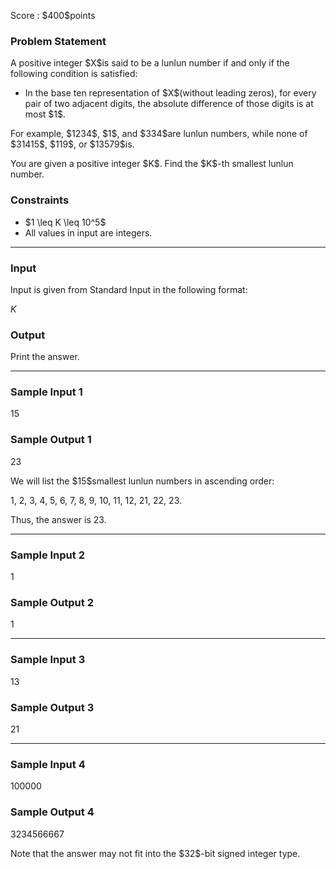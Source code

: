 
<div>

<span>

<span>

<p>
Score : $400$points
</p>

<div>

<section>

### **Problem Statement**

<p>
A positive integer $X$is said to be a lunlun number if and only if the following condition is satisfied:
</p>

<ul>

<li>
In the base ten representation of $X$(without leading zeros), for every pair of two adjacent digits, the absolute difference of those digits is at most $1$.
</li>

</ul>

<p>
For example, $1234$, $1$, and $334$are lunlun numbers, while none of $31415$, $119$, or $13579$is.
</p>

<p>
You are given a positive integer $K$. Find the $K$-th smallest lunlun number.
</p>

</section>

</div>

<div>

<section>

### **Constraints**

<ul>

<li>
$1 \leq K \leq 10^5$
</li>

<li>
All values in input are integers.
</li>

</ul>

</section>

</div>

---

<div>

<div>

<section>

### **Input**

<p>
Input is given from Standard Input in the following format:
</p>

<div>

$K$
</div>

</section>

</div>

<div>

<section>

### **Output**

<p>
Print the answer.
</p>

</section>

</div>

</div>

---

<div>

<section>

### **Sample Input 1**

<div>

15

</div>

</section>

</div>

<div>

<section>

### **Sample Output 1**

<div>

23

</div>

<p>
We will list the $15$smallest lunlun numbers in ascending order:

$1$,
$2$,
$3$,
$4$,
$5$,
$6$,
$7$,
$8$,
$9$,
$10$,
$11$,
$12$,
$21$,
$22$,
$23$.

Thus, the answer is $23$.
</p>

</section>

</div>

---

<div>

<section>

### **Sample Input 2**

<div>

1

</div>

</section>

</div>

<div>

<section>

### **Sample Output 2**

<div>

1

</div>

</section>

</div>

---

<div>

<section>

### **Sample Input 3**

<div>

13

</div>

</section>

</div>

<div>

<section>

### **Sample Output 3**

<div>

21

</div>

</section>

</div>

---

<div>

<section>

### **Sample Input 4**

<div>

100000

</div>

</section>

</div>

<div>

<section>

### **Sample Output 4**

<div>

3234566667

</div>

<p>
Note that the answer may not fit into the $32$-bit signed integer type.
</p>

</section>

</div>

</span>

</span>

</div>
